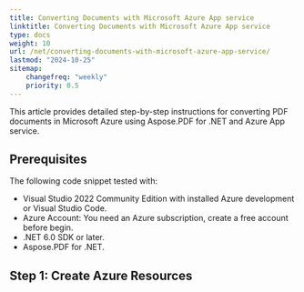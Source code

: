 ```yaml
---
title: Converting Documents with Microsoft Azure App service
linktitle: Converting Documents with Microsoft Azure App service
type: docs
weight: 10
url: /net/converting-documents-with-microsoft-azure-app-service/
lastmod: "2024-10-25"
sitemap:
    changefreq: "weekly"
    priority: 0.5
---
```


This article provides detailed step-by-step instructions for converting PDF documents in Microsoft Azure using Aspose.PDF for .NET and Azure App service.

## Prerequisites

The following code snippet tested with:

* Visual Studio 2022 Community Edition with installed Azure development or Visual Studio Code.
* Azure Account: You need an Azure subscription, create a free account before begin.
* .NET 6.0 SDK or later.
* Aspose.PDF for .NET.

## Step 1: Create Azure Resources